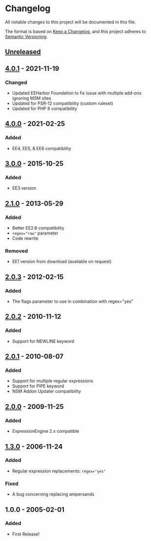 # Changelog
All notable changes to this project will be documented in this file.

The format is based on [Keep a Changelog](https://keepachangelog.com/),
and this project adheres to [Semantic Versioning](https://semver.org/spec/v2.0.0.html).

## [Unreleased]


## [4.0.1] - 2021-11-19
### Changed
- Updated EEHarbor Foundation to fix issue with multiple add-ons ignoring MSM sites
- Updated for PSR-12 compatibility (custom ruleset)
- Updated for PHP 8 compatibility

## [4.0.0] - 2021-02-25
### Added
- EE4, EE5, & EE6 compatibility

## [3.0.0] - 2015-10-25
### Added
- EE3 version

## [2.1.0] - 2013-05-29
### Added
- Better EE2.6 compatibility
- `regex="raw"` parameter
- Code rewrite

### Removed
- EE1 version from download (available on request)

## [2.0.3] - 2012-02-15
### Added
- The flags parameter to use in combination with regex="yes"

## [2.0.2] - 2010-11-12
### Added
- Support for NEWLINE keyword

## [2.0.1] - 2010-08-07
### Added
- Support for multiple regular expressions
- Support for PIPE keyword
- NSM Addon Updater compatibility

## [2.0.0] - 2009-11-25
### Added
- ExpressionEngine 2.x compatible

## [1.3.0] - 2006-11-24
### Added
- Regular expression replacements: `regex="yes"`

### Fixed
- A bug concerning replacing ampersands

## 1.0.0 - 2005-02-01
### Added
- First Release!

[Unreleased]: https://github.com/packettide/wygwam/compare/v4.0.1...HEAD
[4.0.1]: https://github.com/packettide/wygwam/compare/v4.0.0...v4.0.1
[4.0.0]: https://github.com/packettide/wygwam/compare/v3.0.0...v4.0.0
[3.0.0]: https://github.com/packettide/wygwam/compare/v2.1.0...v3.0.0
[2.1.0]: https://github.com/packettide/wygwam/compare/v2.0.3...v2.1.0
[2.0.3]: https://github.com/packettide/wygwam/compare/v2.0.2...v2.0.3
[2.0.2]: https://github.com/packettide/wygwam/compare/v2.0.1...v2.0.2
[2.0.1]: https://github.com/packettide/wygwam/compare/v2.0.0...v2.0.1
[2.0.0]: https://github.com/packettide/wygwam/compare/v1.3.0...v2.0.0
[1.3.0]: https://github.com/packettide/wygwam/compare/v1.0.0...v1.3.0